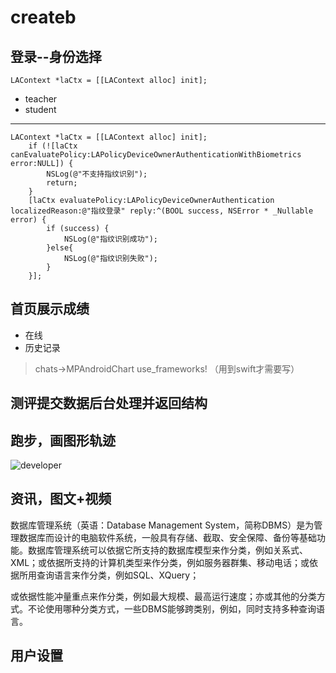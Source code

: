 # **createb**
## 登录--身份选择
` LAContext *laCtx = [[LAContext alloc] init]; `
* teacher
* student
-------
```
LAContext *laCtx = [[LAContext alloc] init];
    if (![laCtx canEvaluatePolicy:LAPolicyDeviceOwnerAuthenticationWithBiometrics error:NULL]) {
        NSLog(@"不支持指纹识别");
        return;
    }
    [laCtx evaluatePolicy:LAPolicyDeviceOwnerAuthentication localizedReason:@"指纹登录" reply:^(BOOL success, NSError * _Nullable error) {
        if (success) {
            NSLog(@"指纹识别成功");
        }else{
            NSLog(@"指纹识别失败");
        }
    }];
```
## 首页展示成绩
* 在线
* 历史记录 
> chats->MPAndroidChart  use_frameworks! （用到swift才需要写）
## 测评提交数据后台处理并返回结构
## 跑步，画图形轨迹
![developer](https://ss3.baidu.com/-rVXeDTa2gU2pMbgoY3K/it/u=1548151179,1599468232&fm=202&mola=new&crop=v1)
## 资讯，图文+视频
 数据库管理系统（英语：Database Management System，简称DBMS）是为管理数据库而设计的电脑软件系统，一般具有存储、截取、安全保障、备份等基础功能。数据库管理系统可以依据它所支持的数据库模型来作分类，例如关系式、XML；或依据所支持的计算机类型来作分类，例如服务器群集、移动电话；或依据所用查询语言来作分类，例如SQL、XQuery；
 
 或依据性能冲量重点来作分类，例如最大规模、最高运行速度；亦或其他的分类方式。不论使用哪种分类方式，一些DBMS能够跨类别，例如，同时支持多种查询语言。
## 用户设置
